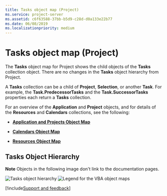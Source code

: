```yaml
---
title: Tasks object map (Project)
ms.service: project-server
ms.assetid: c6f63588-37bb-b5d9-c28d-d0a133e22b77
ms.date: 06/08/2019
ms.localizationpriority: medium
---
```



# Tasks object map (Project)

The **Tasks** object map for Project shows the child objects of the **Tasks** collection object. There are no changes in the **Tasks** object hierarchy from Project.

A **Tasks** collection can be a child of **Project**, **Selection**, or another **Task**. For example, the **Task.PredecessorTasks** and the **Task.SuccessorTasks** properties each return a **Tasks** collection.

For an overview of the **Application** and **Project** objects, and for details of the **Resources** and **Calendars** collections, see the following:

- **[Application and Projects Object Map](application-and-projects-object-map-project.md)**

- **[Calendars Object Map](calendars-object-map-project.md)**

- **[Resources Object Map](resources-object-map-project.md)**


## Tasks Object Hierarchy

 **Note** Objects in the following image don't link to the documentation pages.


![Tasks object hierarchy](../../images/pj15_VBAObjectMap_Tasks.jpg)
![Legend for the VBA object maps](../../images/ff3d756d-0d45-4140-bab4-e84faed9fdbd.gif)

[!include[Support and feedback](~/includes/feedback-boilerplate.md)]